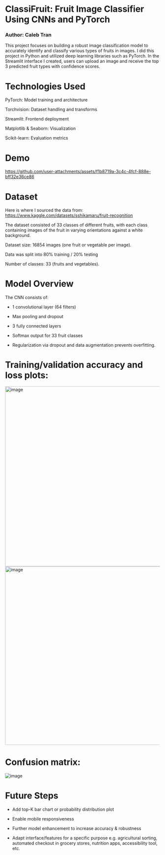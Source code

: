 # ClassiFruit: Fruit Image Classifier Using CNNs and PyTorch
### Author: Caleb Tran
This project focuses on building a robust image classification model to accurately identify and classify various types of fruits in images. I did this project in Python and utilized deep learning libraries such as PyTorch. In the Streamlit interface I created, users can upload an image and receive the top 3 predicted fruit types with confidence scores.

# Technologies Used

PyTorch: Model training and architecture

Torchvision: Dataset handling and transforms

Streamlit: Frontend deployment

Matplotlib & Seaborn: Visualization

Scikit-learn: Evaluation metrics

# Demo

https://github.com/user-attachments/assets/f1b8719a-3c4c-4fcf-888e-bff32e36ce86


# Dataset
Here is where I sourced the data from: https://www.kaggle.com/datasets/sshikamaru/fruit-recognition

The dataset consisted of 33 classes of different fruits, with each class containing images of the fruit in varying orientations against a white background. 

Dataset size: 16854 images (one fruit or vegetable per image).

Data was split into 80% training / 20% testing

Number of classes: 33 (fruits and vegetables).

# Model Overview
The CNN consists of:

- 1 convolutional layer (64 filters)

- Max pooling and dropout

- 3 fully connected layers

- Softmax output for 33 fruit classes

- Regularization via dropout and data augmentation prevents overfitting.

# Training/validation accuracy and loss plots:

<img width="586" alt="image" src="https://github.com/user-attachments/assets/e03397ab-fc1f-4220-b71f-b12a6fc7fee5" />

<img width="581" alt="image" src="https://github.com/user-attachments/assets/d5b7e81a-d050-4357-86d6-7ee3a93a38fc" />


# Confusion matrix:

![image](https://github.com/user-attachments/assets/4048b37a-b49a-4059-a2c2-dca8dbc3d13a)

# Future Steps
- Add top-K bar chart or probability distribution plot

- Enable mobile responsiveness

- Further model enhancement to increase accuracy & robustness

- Adapt interface/features for a specific purpose e.g. agricultural sorting, automated checkout in grocery stores, nutrition apps, accessibility tool, etc.




